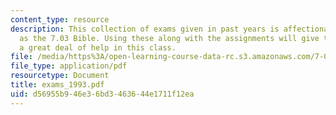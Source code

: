 ```yaml
---
content_type: resource
description: This collection of exams given in past years is affectionately known
  as the 7.03 Bible. Using these along with the assignments will give the student
  a great deal of help in this class.
file: /media/https%3A/open-learning-course-data-rc.s3.amazonaws.com/7-03-genetics-fall-2004/d56955b946e36bd3463644e1711f12ea_exams_1993.pdf
file_type: application/pdf
resourcetype: Document
title: exams_1993.pdf
uid: d56955b9-46e3-6bd3-4636-44e1711f12ea
---
```

